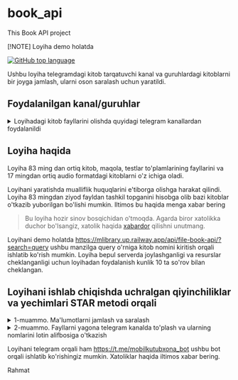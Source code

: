 # book_api
This Book API project

[!NOTE]
Loyiha demo holatda

[![GitHub top language](https://img.shields.io/github/languages/top/okh-engineer/book_api?style=flat-square&logo=github)](https://github.com/okh-engineer/book_api)

Ushbu loyiha telegramdagi kitob tarqatuvchi kanal va guruhlardagi kitoblarni bir joyga jamlash, ularni oson saralash uchun yaratildi. 

## Foydalanilgan kanal/guruhlar
<details>
<summary>Loyihadagi kitob fayllarini olishda quyidagi telegram kanallardan foydalanildi</summary>
<ol>

  <li>TKTI_library</li>
  <li>kitobN11</li>
  <li>KITOBLAR_BAZASI</li>
  <li>audio_kitobxona</li>
  <li> Elektron_pdf_islomiy_kitoblar_ap</li>
  <li> kutubxona_kitoblar_audio_elektro</li>
  <li> kitoblar_baza</li>
  <li>kitoblar_bazam</li>
  <li>kitoblar_bazasi</li>
  <li>KITOBLAR_BAZASl</li>
  <li>URGUT_KUTUBXONA_KITOBLAR_BAZASI</li>
  <li>Audio_Kutubxona_uz</li>
  <li>audio_Apk_kutubxona_pdf_kitoblar</li>
  <li>e_kutubxona</li>
  <li>audiokitob_eshitamiz</li>
  <li>kutubxona7</li>
  <li>KitoblarBazas</li>
va barcha fayllar ostiga kanal manzili biriktirildi.
</ol>
</details>


## Loyiha haqida

Loyiha 83 ming dan ortiq kitob, maqola, testlar to'plamlarining fayllarini va 17 mingdan ortiq audio formatdagi kitoblarni o'z ichiga oladi.

Loyihani yaratishda mualliflik huquqlarini e'tiborga olishga harakat qilindi. Loyiha 83 mingdan ziyod fayldan tashkil topganini hisobga olib bazi kitoblar o'tkazib yuborilgan bo'lishi mumkin.
Iltimos bu haqida menga xabar bering

> Bu loyiha hozir sinov bosqichidan o'tmoqda. Agarda biror xatolikka duchor
> bo'lsangiz, xatolik haqida [xabardor](https://github.com/okh-engineer/book_api/issues/new)
> qilishni unutmang.

Loyihani demo holatda https://mlibrary.up.railway.app/api/file-book-api/?search=query ushbu manzilga query o'rniga kitob nomini kiritish orqali ishlatib ko'rish mumkin. Loyiha bepul serverda joylashganligi va resurslar cheklanganligi uchun loyihadan foydalanish kunlik 10 ta so'rov bilan cheklangan.

## Loyihani ishlab chiqishda uchralgan qiyinchiliklar va yechimlari STAR metodi orqali
<details>
  <summary>
    1-muammo. Ma'lumotlarni jamlash va saralash
  </summary>
  <br>
  <ul>
      <li>
        Telegramdagi bir qancha kitob tarqatuvchi kanal va guruhlar bor va ulardagi kitob ma'lumotlarini yaratilgan model asosida ma'lumotlar omboriga qo'shish kerak. Albatta kitoblar fayllari 80 mingdan ko'p ekanligini hisobga olganda buni manual holatda bajarish imkonsiz
      </li>
      <li>
        Bu ma'lumotlarni python orqali yig'ib, uni kod orqali ma'lumotlar bazasiga qo'shmoqchi bo'ldim
      </li>
      <li>
        Buning uchun internetda mavjud bo'lgan resurslardan foydalanish uchun izlanish o'tkardim va bir nechta yechimlar ichidan https://github.com/estebanpdl/telegram-tracker bu repositoryda joylashgan koddan foydalanishga qaror qildim, sababi uchbu kod orqali bir nechta kanaldagi ma'lumotlarni bitta faylda to'plash mumkin edi. Bu esa kod orqali fayllarni boshqarishni osonlashtirdi
        Barcha ma'lumotlarni bitta faylda yig'ildani yaxshi lekin bu fayl hajmi githubning fayl limitidan oshib ketdi, men fayllarni ma'lumotlar bazasiga qo'shish uchun online serverdan foydalanmoqchiligim uchun u fayl github repo sida bo'lishi kerak edi. Men nega fayl hajmi bunchalik katta bo'lganligini sabablarini qidirdim. Fayl hajmi katta ekanligiga sabab yuqoridagi data scraper telegram kanaldagi barcha xabarlar ma'lumotlarini olib faylga joylagani edi ya'ni mening faylimda kanalga yuborilgan text, audio, reklama, sticker va shunga o'xshash xabarlarning barchasi mavjud edi. Men bu fayldagi ma'lumotlarni saralashim va fayl turiga qarab alohida faylga joylashim kerak edi. Buning uchun Pandas kutubxonasidan foydalandim, bunu ishlatishda internetdagi ma'lumotlar va ChatGPT katta yordam berdi.  
      </li>
      <li>
      Saralash yakunlangandan so'ng endi menda limitni oshmagan va faqatgina kerakli ma'lumotlardan tashkil topgan fayl bor edi. Buning natijasida online serverda ma'lumotlarni qo'shishim mumkin edi
      </li>
    </ul>
</details>

<details>  
  <summary>
    2-muammo. Fayllarni yagona telegram kanalda to'plash va ularning nomlarini lotin alifbosiga o'tkazish
  </summary>
    <br>
    <ul>
      <li>
        Loyihada kitob nomlari kirill va lotin alifbosida yozilgan edi va bu ma'lumotlar omboridan kitoblarni saralashda qiyinchilik tug'dirdi va kitob fayllari ko'plab kanallarda joylashganligi ularni yo'qolib qolish havfini oshirdi.
      </li>
      <li>
        Loyihadagi fayllarni saralash oson bo'lishi uchun fayllar ismini lotin alifbosiga o'tkazishim va fayllarni barchasini yagona telegram kanalda to'plashim kerak edi.
      </li>
      <li>
        Ma'lumotlar bazasiga model asosida kitob ma'lumotlarini kiritishdan oldin kitob nomlari kiril alifbosida ekanligi yoki emasligini tekshirishim kerak edi. Buning uchun internetdan yozuv alifbosini aniqlash uchun sodda funksiya topdim va uni ishlatib ko'rdim, hammasi joyida funksiya ishladi. Endi aniqlangan kirill alifbosidagi kitob nomlarini lotin alifbosiga o'tkazishim kerak edi. Buning uchun avvalroq eshitganim <a href="https://korrektor.uz/">korrektor.uz</a> loyihasidan foydalandim, to'g'risi loyiha asosida python kutubxonasi ishlab chiqilgani va korrektor.uz dan foydalanish Uzinfocom tufayli bepul bo'lgani menga juda qo'l keldi. Barcha fayl nomlari lotin alifbosida ma'lumotlar bazasiga joylanganidan so'ng bu ma'lumotlar asosida barcha fayllarni yagona telegram kanalda to'plash uchun telegram bot kodladim va uni ishga tushirdim.
      </li>
      <li>
        Bu ishlarning tufayli endi loyihadagi barcha fayl nomlari lotin alifbosida saqlangan va ularni saralash osonlashgan edi. Yana fayllar yo'qolib qolmasligi uchun barcha fayllar yagona telegram kanalda muvaffiqiyatli joylandi.
      </li>
    </ul>
</details>

Loyihani telegram orqali ham https://t.me/mobilkutubxona_bot ushbu bot orqali ishlatib ko'rishingiz mumkin. Xatoliklar haqida iltimos xabar bering.

Rahmat

